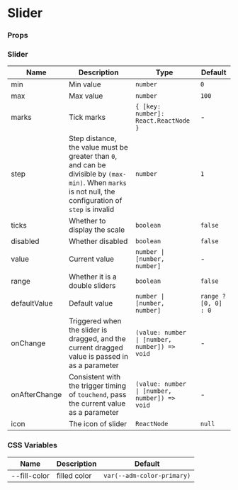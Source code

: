 # Slider

<code src="./demos/demo1.tsx"></code>

### Props

### Slider

| Name          | Description                                                                                                                                              | Type                                          | Default              |
| ------------- | -------------------------------------------------------------------------------------------------------------------------------------------------------- | --------------------------------------------- | -------------------- |
| min           | Min value                                                                                                                                                | `number`                                      | `0`                  |
| max           | Max value                                                                                                                                                | `number`                                      | `100`                |
| marks         | Tick marks                                                                                                                                               | `{ [key: number]: React.ReactNode }`          | -                    |
| step          | Step distance, the value must be greater than `0`, and can be divisible by `(max-min)`. When `marks` is not null, the configuration of `step` is invalid | `number`                                      | `1`                  |
| ticks         | Whether to display the scale                                                                                                                             | `boolean`                                     | `false`              |
| disabled      | Whether disabled                                                                                                                                         | `boolean`                                     | `false`              |
| value         | Current value                                                                                                                                            | `number \| [number, number]`                  | -                    |
| range         | Whether it is a double sliders                                                                                                                           | `boolean`                                     | `false`              |
| defaultValue  | Default value                                                                                                                                            | `number \| [number, number]`                  | `range ? [0, 0] : 0` |
| onChange      | Triggered when the slider is dragged, and the current dragged value is passed in as a parameter                                                          | `(value: number \| [number, number]) => void` | -                    |
| onAfterChange | Consistent with the trigger timing of `touchend`, pass the current value as a parameter                                                                  | `(value: number \| [number, number]) => void` | -                    |
| icon          | The icon of slider                                                                                                                                       | `ReactNode`                                   | `null`               |

### CSS Variables

| Name         | Description  | Default                    |
| ------------ | ------------ | -------------------------- |
| --fill-color | filled color | `var(--adm-color-primary)` |
